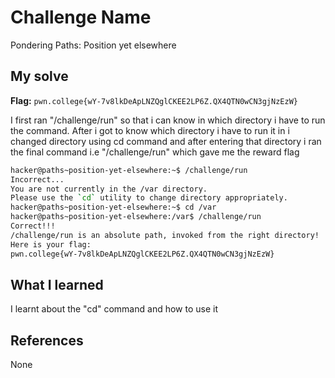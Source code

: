 # Challenge Name
Pondering Paths: Position yet elsewhere

## My solve
**Flag:** `pwn.college{wY-7v8lkDeApLNZQglCKEE2LP6Z.QX4QTN0wCN3gjNzEzW}`

I first ran "/challenge/run" so that i can know in which directory i have to run the command. After i got to know which directory i have to run it in i changed directory using cd command and after entering that directory i ran the final command i.e "/challenge/run" which gave me the reward flag
```bash
hacker@paths~position-yet-elsewhere:~$ /challenge/run
Incorrect...
You are not currently in the /var directory.
Please use the `cd` utility to change directory appropriately.
hacker@paths~position-yet-elsewhere:~$ cd /var
hacker@paths~position-yet-elsewhere:/var$ /challenge/run
Correct!!!
/challenge/run is an absolute path, invoked from the right directory!
Here is your flag:
pwn.college{wY-7v8lkDeApLNZQglCKEE2LP6Z.QX4QTN0wCN3gjNzEzW}
```

## What I learned
I learnt about the "cd" command and how to use it

## References 
None
